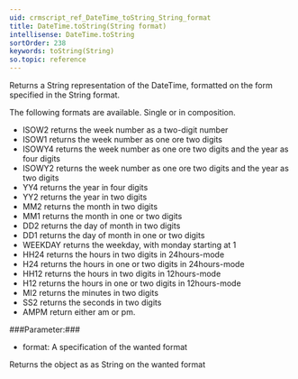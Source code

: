 ```yaml
---
uid: crmscript_ref_DateTime_toString_String_format
title: DateTime.toString(String format)
intellisense: DateTime.toString
sortOrder: 238
keywords: toString(String)
so.topic: reference
---
```


Returns a String representation of the DateTime, formatted on the form specified in the String format.

The following formats are available. Single or in composition.


 - ISOW2 returns the week number as a two-digit number
 - ISOW1 returns the week number as one ore two digits
 - ISOWY4  returns the week number as one ore two digits and the year as four digits
 - ISOWY2  returns the week number as one ore two digits and the year as two digits
 - YY4  returns the year in four digits
 - YY2  returns the year in two digits
 - MM2 returns the month in two digits
 - MM1 returns the month in one or two digits
 - DD2 returns the day of month in two digits
 - DD1 returns the day of month in one or two digits
 - WEEKDAY returns the weekday, with monday starting at 1
 - HH24 returns the hours in two digits in 24hours-mode
 - H24   returns the hours in one or two digits in 24hours-mode
 - HH12 returns the hours in two digits in 12hours-mode
 - H12 returns the hours in one or two digits in 12hours-mode
 - MI2 returns the minutes in two digits
 - SS2 returns the seconds in two digits
 - AMPM return either am or pm.




###Parameter:###


 - format: A specification of the wanted format


Returns the object as as String on the wanted format


